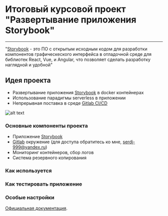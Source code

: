 # Итоговый курсовой проект "Развертывание приложения Storybook"
___________________________________________________________________________________________________________________________
"[Storybook](https://storybook.js.org/) - это ПО с открытым исходным кодом для разработки  компонентов графическеского интерфейса в отладочной среде для библиотек React, Vue, и Angular, что позволяет сделать разработку наглядной и удобной"

## Идея проекта
  + Развертывание приложения [Storybook](https://storybook.lb01.ru/) в docker контейнерах
  + Использование парадигмы serverless в приложении
  + Непрерывная поставка в среде [Gitlab CI/CD](http://35.217.16.30)
  
   ![alt text](https://c.radikal.ru/c20/2001/ad/b9674b23e70d.png)

### Основные компоненты проекта
  + Приложение [Storybook](https://storybook.lb01.ru/)
  + [Gitlab](http://35.217.16.30) окружение (для доступа обратитесь ко мне, serdj-999@yandex.ru)
  + Мониторинг контейнеров, сбор логов
  + Система резервного копирования

### Как используется

### Как тестировать приложение

### Особые настройки
[Официальная документация](https://cli.vuejs.org/config/).

